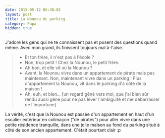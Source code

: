 ```yaml
---
date: 2015-05-12 06:38:02
layout: post
title: La Nounou du parking
category: Papa
hidden: true
---
```


J'adore les gens qui ne te connaissent pas et posent des questions quand même. Avec mon grand, ils finissent toujours mal à-l'aise.

> - Et ton frère, il n'est pas à l'école ?
> - Non, trop petit ! Chez la Nounou, le petit frère.
> - Ah bon, et elle vit où la Nounou ?
> - Avant, la Nounou vivre dans un appartement de pirate mais pas maintenant. Non, maintenant vivre dans un parking ! Plus d'appartement la Nounou, vit dans le parking d'à côté de la maison !
> - Ah, euh, et bien... [un regard gêné vers moi, que j'ai bien sûr rendu aussi gêné pour ne pas lever l'ambiguïté et me débarrasser de l'importune]

La vérité, c'est que la Nounou est passée d'un appartement en haut d'un escalier extérieur en colimaçon ("de pirates") pour aller vivre dans une petite résidence tranquille, dans une jolie maison au fond du parking situé à côté de son ancien appartement. C'était pourtant clair :p
